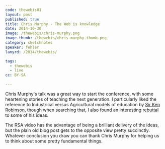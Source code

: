 ```yaml
---
code: thewebis01
layout: post
published: true
title: Chris Murphy - The Web is knowledge
date: 2014-10-30
image: /thewebis/chris-murphy.png
image-thumb: /thewebis/chris-murphy-thumb.png
category: sketchnotes
speaker: fehler
lanyrd: /2014/thewebis/

tags:
  - thewebis
  - live
cc: BY-SA

---
```


Chris Murphy's talk was a great way to start the conference, with some heartening stories of teaching the next generation. I particularly liked the reference to Industrical versus Agricultural models of education by [Sir Ken Robinson](http://www.thersa.org/events/rsaanimate/animate/rsa-animate-changing-paradigms?gclid=Cj0KEQjwidKiBRCevbT6yeqPrJQBEiQA1iM2WYgT_747h2ZltkvxhFEkgL-qTL0HlTyuzLDy2RiwAIIaAsdH8P8HAQ), though when searching that, I also found an interesting [rebuttal](http://pragmaticreform.wordpress.com/2013/10/12/what-sir-ken-got-wrong/) to some of his ideas.

The RSA video has the advantage of being a brilliant delivery of the ideas, but the plain old blog post gets to the opposite view pretty succinctly. Whatever conclusion you draw you can thank Chris Murphy for helping us to think about some pretty fundamental things.
